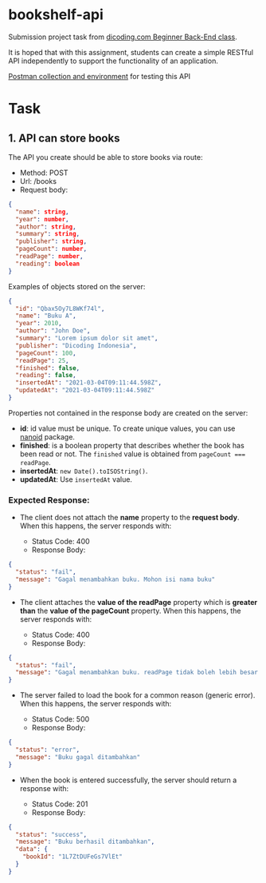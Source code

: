 [dicodingclass]: https://www.dicoding.com/academies/261
[nanoid]: https://www.npmjs.com/package/nanoid
[postmantest]: https://github.com/dicodingacademy/a261-backend-pemula-labs/raw/099-shared-files/BookshelfAPITestCollectionAndEnvironment.zip

# **bookshelf-api**

Submission project task from [dicoding.com Beginner Back-End class][dicodingclass].

It is hoped that with this assignment, students can create a simple RESTful API independently to support the functionality of an application.

[Postman collection and environment][postmantest] for testing this API

# **Task**

## 1. API can store books

The API you create should be able to store books via route:

- Method: POST
- Url: /books
- Request body:

```json
{
  "name": string,
  "year": number,
  "author": string,
  "summary": string,
  "publisher": string,
  "pageCount": number,
  "readPage": number,
  "reading": boolean
}
```

Examples of objects stored on the server:

```json
{
  "id": "Qbax5Oy7L8WKf74l",
  "name": "Buku A",
  "year": 2010,
  "author": "John Doe",
  "summary": "Lorem ipsum dolor sit amet",
  "publisher": "Dicoding Indonesia",
  "pageCount": 100,
  "readPage": 25,
  "finished": false,
  "reading": false,
  "insertedAt": "2021-03-04T09:11:44.598Z",
  "updatedAt": "2021-03-04T09:11:44.598Z"
}
```

Properties not contained in the response body are created on the server:

- **id**: id value must be unique. To create unique values, you can use [nanoid][nanoid] package.
- **finished**: is a boolean property that describes whether the book has been read or not. The `finished` value is obtained from `pageCount === readPage`.
- **insertedAt**: `new Date().toISOString()`.
- **updatedAt**: Use `insertedAt` value.

### Expected Response:

- The client does not attach the **name** property to the **request body**. When this happens, the server responds with:

  - Status Code: 400
  - Response Body:

```json
{
  "status": "fail",
  "message": "Gagal menambahkan buku. Mohon isi nama buku"
}
```

- The client attaches the **value of the readPage** property which is **greater than** the **value of the pageCount** property. When this happens, the server responds with:

  - Status Code: 400
  - Response Body:

```json
{
  "status": "fail",
  "message": "Gagal menambahkan buku. readPage tidak boleh lebih besar dari pageCount"
}
```

- The server failed to load the book for a common reason (generic error). When this happens, the server responds with:

  - Status Code: 500
  - Response Body:

```json
{
  "status": "error",
  "message": "Buku gagal ditambahkan"
}
```

- When the book is entered successfully, the server should return a response with:

  - Status Code: 201
  - Response Body:

```json
{
  "status": "success",
  "message": "Buku berhasil ditambahkan",
  "data": {
    "bookId": "1L7ZtDUFeGs7VlEt"
  }
}
```
